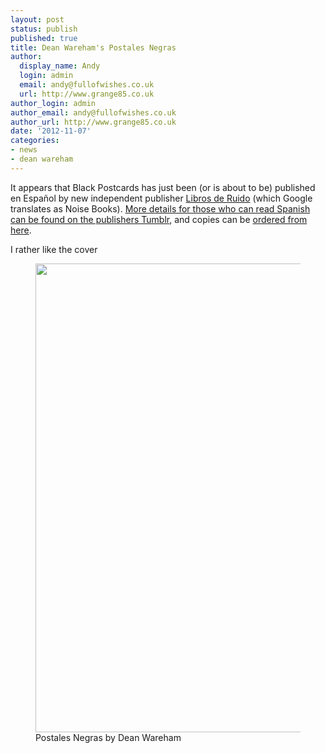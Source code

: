 ```yaml
---
layout: post
status: publish
published: true
title: Dean Wareham's Postales Negras
author:
  display_name: Andy
  login: admin
  email: andy@fullofwishes.co.uk
  url: http://www.grange85.co.uk
author_login: admin
author_email: andy@fullofwishes.co.uk
author_url: http://www.grange85.co.uk
date: '2012-11-07'
categories:
- news
- dean wareham
---
```


<p>It appears that Black Postcards has just been (or is about to be) published en Español by new independent publisher <a href="http://librosderuido.tumblr.com/post/33778118612/postales-negras-de-dean-wareham">Libros de Ruido</a> (which Google translates as Noise Books). <a href="http://web.archive.org/web/20130213090837/http://www.sones.es:80/tienda/es/62-postales-negras-dean-wareham-2012.html">More details for those who can read Spanish can be found on the publishers Tumblr</a>, and copies can be <a href="http://web.archive.org/web/20130213090837/http://www.sones.es:80/tienda/es/62-postales-negras-dean-wareham-2012.html">ordered from here</a>.</p>
<p>I rather like the cover<br />
<figure class="caption aligncenter" width="499"><img alt="" src="https://media.fullofwishes.co.uk/05-dean_wareham/pictures/postales-negras-fnac-450.jpg" title="Postales Negras book cover" width="499" height="750" /><figcaption class="caption-text">Postales Negras by Dean Wareham</figcaption></figure>

